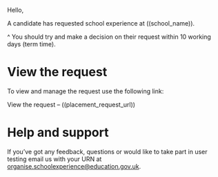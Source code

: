 Hello,

A candidate has requested school experience at ((school_name)).

^ You should try and make a decision on their request within 10 working days (term time).

# View the request 
 
To view and manage the request use the following link:

View the request – ((placement_request_url))

# Help and support
 
If you’ve got any feedback, questions or would like to take part in user testing email us with your URN at organise.schoolexperience@education.gov.uk.